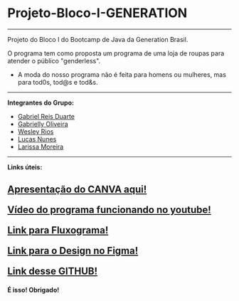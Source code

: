 # Projeto-Bloco-I-GENERATION
------------------------
Projeto do Bloco I do Bootcamp de Java da Generation Brasil.

O programa tem como proposta um programa de uma loja de roupas para atender o público "genderless". 
- A moda do nosso programa não é feita para homens ou mulheres, mas para tod0s, tod@s e tod&s.
------------------------
<b>Integrantes do Grupo:</b>
- [Gabriel Reis Duarte](https://github.com/xlDuarte)
- [Gabrielly Oliveira](https://github.com/OliveiraGabsMaria)
- [Wesley Rios](https://github.com/Zarps)
- [Lucas Nunes](https://github.com/Lnunes1)
- [Larissa Moreira](https://github.com/moreiralaRI00)
------------------------
<b>Links úteis:<b/>

[Apresentação do CANVA aqui!](https://www.canva.com/design/DAEvnyGNqXM/iICwWErChUYgdso4q2Z_Og/view?utm_content=DAEvnyGNqXM&utm_campaign=designshare&utm_medium=link&utm_source=publishpresent)</p>
[Vídeo do programa funcionando no youtube!](https://www.youtube.com/watch?v=oyJMUH4703I)</p>
[Link para Fluxograma!](https://miro.com/app/board/o9J_liHIeaI=/?invite_link_id=10744512797)</p>
[Link para o Design no Figma!](https://www.figma.com/file/ERhj80d7blYe7rlBgU6f9n/MODAXGEN---PROJETO-I?node-id=0%3A1)</p>
[Link desse GITHUB!](https://github.com/xlDuarte/Projeto-Bloco-I-GENERATION)</p>
------------------------
<b>É isso! Obrigado!<b/>

